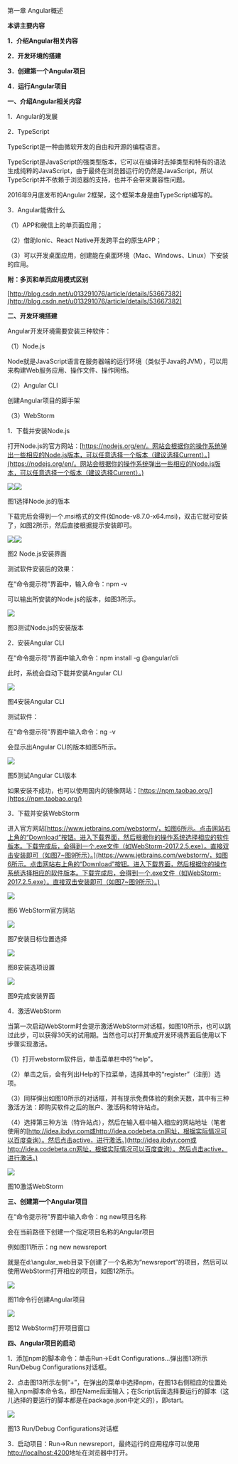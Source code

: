第一章 Angular概述

**本讲主要内容**

**1．介绍Angular相关内容**

**2．开发环境的搭建**

**3．创建第一个Angular项目**

**4．运行Angular项目**

**一、介绍Angular相关内容**

1．Angular的发展

2．TypeScript

TypeScript是一种由微软开发的自由和开源的编程语言。

TypeScript是JavaScript的强类型版本，它可以在编译时去掉类型和特有的语法生成纯粹的JavaScript，由于最终在浏览器运行的仍然是JavaScript，所以TypeScript并不依赖于浏览器的支持，也并不会带来兼容性问题。

2016年9月底发布的Angular 2框架，这个框架本身是由TypeScript编写的。

3．Angular能做什么

（1）APP和微信上的单页面应用；

（2）借助Ionic、React Native开发跨平台的原生APP；

（3）可以开发桌面应用，创建能在桌面环境（Mac、Windows、Linux）下安装的应用。

**附：多页和单页应用模式区别**

[http://blog.csdn.net/u013291076/article/details/53667382](http://blog.csdn.net/u013291076/article/details/53667382)

**二、开发环境搭建**

Angular开发环境需要安装三种软件：

（1）Node.js

Node就是JavaScript语言在服务器端的运行环境（类似于Java的JVM），可以用来构建Web服务应用、操作文件、操作网络。

（2）Angular CLI

创建Angular项目的脚手架

（3）WebStorm

1．下载并安装Node.js

打开Node.js的官方网站：[https://nodejs.org/en/。网站会根据你的操作系统弹出一些相应的Node.js版本，可以任意选择一个版本（建议选择Current）。](https://nodejs.org/en/。网站会根据你的操作系统弹出一些相应的Node.js版本，可以任意选择一个版本（建议选择Current）。)

![](file:///C:\Users\angular\AppData\Local\Temp\msohtmlclip1\01\clip_image002.jpg)![](/assets/1.JPG)

图1选择Node.js的版本

下载完后会得到一个.msi格式的文件\(如node-v8.7.0-x64.msi\)，双击它就可安装了，如图2所示，然后直接根据提示安装即可。

![](file:///C:\Users\angular\AppData\Local\Temp\msohtmlclip1\01\clip_image004.jpg)![](/assets/2.JPG)

图2 Node.js安装界面

测试软件安装后的效果：

在“命令提示符”界面中，输入命令：npm -v

可以输出所安装的Node.js的版本，如图3所示。

![](file:///C:\Users\angular\AppData\Local\Temp\msohtmlclip1\01\clip_image006.jpg)

图3测试Node.js的安装版本

2．安装Angular CLI

在“命令提示符”界面中输入命令：npm install -g @angular/cli

此时，系统会自动下载并安装Angular CLI

![](file:///C:\Users\angular\AppData\Local\Temp\msohtmlclip1\01\clip_image008.jpg)

图4安装Angular CLI

测试软件：

在“命令提示符”界面中输入命令：ng -v

会显示出Angular CLI的版本如图5所示。

![](file:///C:\Users\angular\AppData\Local\Temp\msohtmlclip1\01\clip_image010.jpg)

图5测试Angular CLI版本

如果安装不成功，也可以使用国内的镜像网站：[https://npm.taobao.org/](https://npm.taobao.org/)

3．下载并安装WebStorm

进入官方网站[https://www.jetbrains.com/webstorm/，如图6所示。点击网站右上角的“Download”按钮。进入下载界面，然后根据你的操作系统选择相应的软件版本。下载完成后，会得到一个.exe文件（如WebStorm-2017.2.5.exe）。直接双击安装即可（如图7~图9所示）。](https://www.jetbrains.com/webstorm/，如图6所示。点击网站右上角的“Download”按钮。进入下载界面，然后根据你的操作系统选择相应的软件版本。下载完成后，会得到一个.exe文件（如WebStorm-2017.2.5.exe）。直接双击安装即可（如图7~图9所示）。)

![](file:///C:\Users\angular\AppData\Local\Temp\msohtmlclip1\01\clip_image012.jpg)

图6 WebStorm官方网站

![](file:///C:\Users\angular\AppData\Local\Temp\msohtmlclip1\01\clip_image014.jpg)

图7安装目标位置选择

![](file:///C:\Users\angular\AppData\Local\Temp\msohtmlclip1\01\clip_image016.jpg)

图8安装选项设置

![](file:///C:\Users\angular\AppData\Local\Temp\msohtmlclip1\01\clip_image018.jpg)

图9完成安装界面

4．激活WebStorm

当第一次启动WebStorm时会提示激活WebStorm对话框，如图10所示，也可以跳过此步，可以获得30天的试用期。当然也可以打开集成开发环境界面后使用以下步骤实现激活。

（1）打开webstorm软件后，单击菜单栏中的“help”。

（2）单击之后，会有列出Help的下拉菜单，选择其中的“register”（注册）选项。

（3）同样弹出如图10所示的对话框，并有提示免费体验的剩余天数，其中有三种激活方法：即购买软件之后的账户、激活码和特许站点。

（4）选择第三种方法（特许站点），然后在输入框中输入相应的网站地址（笔者使用的[http://idea.ibdyr.com或http://idea.codebeta.cn网址，根据实际情况可以百度查询）。然后点击active，进行激活。](http://idea.ibdyr.com或http://idea.codebeta.cn网址，根据实际情况可以百度查询）。然后点击active，进行激活。)

![](file:///C:\Users\angular\AppData\Local\Temp\msohtmlclip1\01\clip_image020.jpg)

图10激活WebStorm

**三、创建第一个Angular项目**

在“命令提示符”界面中输入命令：ng new项目名称

会在当前路径下创建一个指定项目名称的Angular项目

例如图11所示：ng new newsreport

就是在d:\angular\_web目录下创建了一个名称为“newsreport”的项目，然后可以使用WebStorm打开相应的项目，如图12所示。

![](file:///C:\Users\angular\AppData\Local\Temp\msohtmlclip1\01\clip_image022.jpg)

图11命令行创建Angular项目

![](file:///C:\Users\angular\AppData\Local\Temp\msohtmlclip1\01\clip_image024.jpg)

图12 WebStorm打开项目窗口

**四、Angular项目的启动**

1．添加npm的脚本命令：单击Run→Edit Configurations…弹出图13所示Run/Debug Configurations对话框。

2．点击图13所示左侧“+”，在弹出的菜单中选择npm，在图13右侧相应的位置处输入npm脚本命令名，即在Name后面输入；在Script后面选择要运行的脚本（这儿选择的要运行的脚本都是在package.json中定义的），即start。

![](file:///C:\Users\angular\AppData\Local\Temp\msohtmlclip1\01\clip_image026.jpg)

图13 Run/Debug Configurations对话框

3．启动项目：Run→Run newsreport，最终运行的应用程序可以使用[http://localhost:4200](http://localhost:4200)地址在浏览器中打开。


